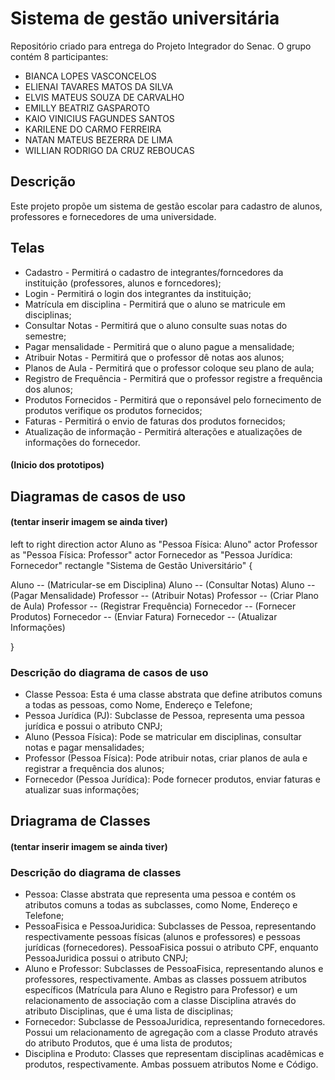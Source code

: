 # Sistema de gestão universitária

Repositório criado para entrega do Projeto Integrador do Senac. O grupo contém 8 participantes:

- BIANCA LOPES VASCONCELOS 
- ELIENAI TAVARES MATOS DA SILVA 
- ELVIS MATEUS SOUZA DE CARVALHO 
- EMILLY BEATRIZ GASPAROTO 
- KAIO VINICIUS FAGUNDES SANTOS 
- KARILENE DO CARMO FERREIRA 
- NATAN MATEUS BEZERRA DE LIMA 
- WILLIAN RODRIGO DA CRUZ REBOUCAS

## Descrição 

Este projeto propõe um sistema de gestão escolar para cadastro de alunos, professores e fornecedores de
uma universidade.

## Telas

- Cadastro - Permitirá o cadastro de integrantes/forncedores da instituição (professores, alunos e forncedores);
- Login - Permitirá o login dos integrantes da instituição;
- Matrícula em disciplina - Permitirá que o aluno se matricule em disciplinas;
- Consultar Notas - Permitirá que o aluno consulte suas notas do semestre;
- Pagar mensalidade - Permitirá que o aluno pague a mensalidade;
- Atribuir Notas - Permitirá que o professor dê notas aos alunos;
- Planos de Aula - Permitirá que o professor coloque seu plano de aula;
- Registro de Frequência - Permitirá que o professor registre a frequência dos alunos;
- Produtos Fornecidos - Permitirá que o reponsável pelo fornecimento de produtos verifique os produtos fornecidos;
- Faturas - Permitirá o envio de faturas dos produtos fornecidos;
- Atualização de informação - Permitirá alterações e atualizações de informações do fornecedor.

#### (Inicio dos prototipos)

##  Diagramas de casos de uso

#### (tentar inserir imagem se ainda tiver)

left to right direction actor Aluno as "Pessoa Física: Aluno" actor Professor as "Pessoa Física: Professor"
actor Fornecedor as "Pessoa Jurídica: Fornecedor" rectangle "Sistema de Gestão Universitário" {

Aluno -- (Matricular-se em Disciplina)
Aluno -- (Consultar Notas)
Aluno -- (Pagar Mensalidade)
Professor -- (Atribuir Notas)
Professor -- (Criar Plano de Aula)
Professor -- (Registrar Frequência)
Fornecedor -- (Fornecer Produtos)
Fornecedor -- (Enviar Fatura)
Fornecedor -- (Atualizar Informações)

} 

### Descrição do diagrama de casos de uso

- Classe Pessoa: Esta é uma classe abstrata que define atributos comuns a todas as pessoas, como Nome, Endereço e Telefone;
- Pessoa Jurídica (PJ): Subclasse de Pessoa, representa uma pessoa jurídica e possui o atributo CNPJ;
- Aluno (Pessoa Física): Pode se matricular em disciplinas, consultar notas e pagar mensalidades;
- Professor (Pessoa Física): Pode atribuir notas, criar planos de aula e registrar a frequência dos alunos;
- Fornecedor (Pessoa Jurídica): Pode fornecer produtos, enviar faturas e atualizar suas informações;

## Driagrama de Classes

#### (tentar inserir imagem se ainda tiver)

### Descrição do diagrama de classes 

- Pessoa: Classe abstrata que representa uma pessoa e contém os atributos comuns a todas as subclasses,
como Nome, Endereço e Telefone;
- PessoaFisica e PessoaJuridica: Subclasses de Pessoa, representando respectivamente pessoas físicas
(alunos e professores) e pessoas jurídicas (fornecedores). PessoaFisica possui o atributo CPF, enquanto
PessoaJuridica possui o atributo CNPJ;
- Aluno e Professor: Subclasses de PessoaFisica, representando alunos e professores, respectivamente.
Ambas as classes possuem atributos específicos (Matrícula para Aluno e Registro para Professor) e um
relacionamento de associação com a classe Disciplina através do atributo Disciplinas, que é uma lista de
disciplinas;
- Fornecedor: Subclasse de PessoaJuridica, representando fornecedores. Possui um relacionamento de
agregação com a classe Produto através do atributo Produtos, que é uma lista de produtos;
- Disciplina e Produto: Classes que representam disciplinas acadêmicas e produtos, respectivamente.
Ambas possuem atributos Nome e Código.








